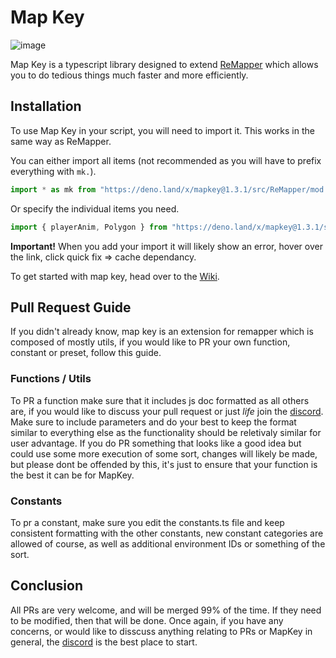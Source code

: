# Map Key

![image](https://user-images.githubusercontent.com/111317032/207435249-e15b8624-bde4-4cd7-b96a-0713ceaac681.png)

Map Key is a typescript library designed to extend [ReMapper](https://github.com/Swifter1243/ReMapper) which allows you to do tedious things much faster and more efficiently.

## Installation

To use Map Key in your script, you will need to import it. This works in the same way as ReMapper.

You can either import all items (not recommended as you will have to prefix everything with `mk.`).

```ts
import * as mk from "https://deno.land/x/mapkey@1.3.1/src/ReMapper/mod.ts";
```

Or specify the individual items you need.

```ts
import { playerAnim, Polygon } from "https://deno.land/x/mapkey@1.3.1/src/ReMapper/mod.ts";
```

**Important!**
When you add your import it will likely show an error, hover over the link, click quick fix => cache dependancy.

To get started with map key, head over to the [Wiki](https://github.com/Splashcard04/Map-Key/wiki).

## Pull Request Guide

If you didn't already know, map key is an extension for remapper which is composed of mostly utils, if you would like to PR your own function, constant or preset, follow this guide.

### Functions / Utils

To PR a function make sure that it includes js doc formatted as all others are, if you would like to discuss your pull request or just _life_ join the [discord](https://discord.gg/Q9fvu7Bn87).
Make sure to include parameters and do your best to keep the format similar to everything else as the functionality should be reletivaly similar for user advantage. If you do PR something that looks like a good idea but could use some more execution of some sort, changes will likely be made, but please dont be offended by this, it's just to ensure that your function is the best it can be for MapKey.

### Constants

To pr a constant, make sure you edit the constants.ts file and keep consistent formatting with the other constants, new constant categories are allowed of course, as well as additional environment IDs or something of the sort.

## Conclusion

All PRs are very welcome, and will be merged 99% of the time. If they need to be modified, then that will be done. Once again, if you have any concerns, or would like to disscuss anything relating to PRs or MapKey in general, the [discord](https://discord.gg/Q9fvu7Bn87) is the best place to start.
